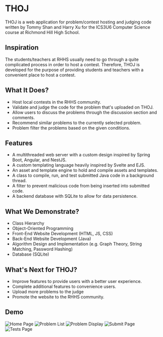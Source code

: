 # THOJ

THOJ is a web application for problem/contest hosting and judging code written by Tommy Shan and Harry Xu for the ICS3U6 Computer Science course at Richmond Hill High School.

## Inspiration

The students/teachers at RHHS usually need to go through a quite complicated process in order to host a contest. Therefore, THOJ is developed for the purpose of providing students and teachers with a convenient place to host a contest.

## What It Does?
 * Host local contests in the RHHS community.
 * Validate and judge the code for the problem that's uploaded on THOJ.
 * Allow users to discuss the problems through the discussion section and comments.
 * Recommend similar problems to the currently selected problem.
 * Problem filter the problems based on the given conditions.

## Features
 * A multithreaded web server with a custom design inspired by Spring Boot, Angular, and NestJS.
 * A custom templating language heavily inspired by Svelte and EJS.
 * An asset and template engine to hold and compile assets and templates.
 * A class to compile, run, and test submitted Java code in a background thread.
 * A filter to prevent malicious code from being inserted into submitted code.
 * A backend database with SQLite to allow for data persistence.

## What We Demonstrate?
 * Class Hierarchy
 * Object-Oriented Programming
 * Front-End Website Development (HTML, JS, CSS)
 * Back-End Website Development (Java)
 * Algorithm Design and Implementation (e.g. Graph Theory, String Matching, Password Hashing)
 * Database (SQLite)

## What's Next for THOJ?
 * Improve features to provide users with a better user experience.
 * Complete additional features to convenience users.
 * Upload more problems to the judge
 * Promote the website to the RHHS community.

## Demo
![Home Page](https://github.com/HarryXu497/web-server/blob/master/demo/index.png)
![Problem List](https://github.com/HarryXu497/web-server/blob/master/demo/problems.png)
![Problem Display](https://github.com/HarryXu497/web-server/blob/master/demo/problem.png)
![Submit Page](https://github.com/HarryXu497/web-server/blob/master/demo/submit.png)
![Tests Page](https://github.com/HarryXu497/web-server/blob/master/demo/tests.png)
